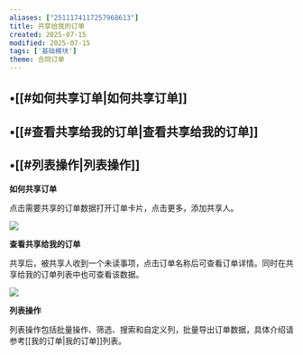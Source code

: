 ```yaml
---
aliases: ["2511174117257968613"]
title: 共享给我的订单
created: 2025-07-15
modified: 2025-07-15
tags: ['基础模块']
theme: 合同订单
---
```


## •[[#如何共享订单|如何共享订单]]

## •[[#查看共享给我的订单|查看共享给我的订单]]

## •[[#列表操作|列表操作]]

**如何共享订单**

点击需要共享的订单数据打开订单卡片，点击更多，添加共享人。

![](000446a99e74fa5efa88a727a1163ef3.jpg)

**查看共享给我的订单**

共享后，被共享人收到一个未读事项，点击订单名称后可查看订单详情。同时在共享给我的订单列表中也可查看该数据。

![](d79040add8cf56bc09715eab8824adcb.jpg)

**列表操作**

列表操作包括批量操作、筛选、搜索和自定义列，批量导出订单数据，具体介绍请参考[[我的订单|我的订单]]列表。
